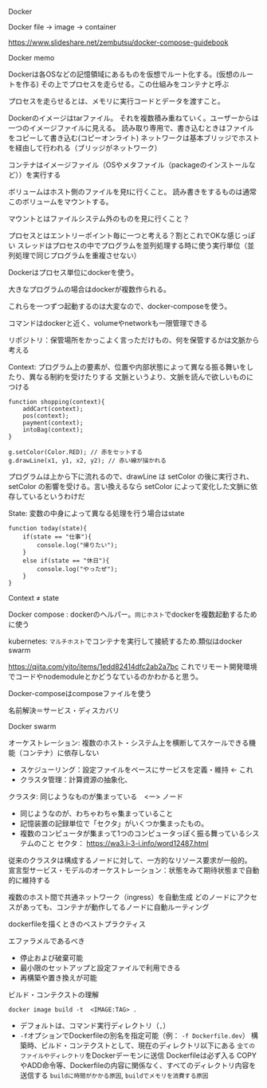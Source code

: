 Docker

Docker file -> image -> container


https://www.slideshare.net/zembutsu/docker-compose-guidebook


Docker memo

Dockerは各OSなどの記憶領域にあるものを仮想でルート化する。(仮想のルートを作る)
その上でプロセスを走らせる。この仕組みをコンテナと呼ぶ

プロセスを走らせるとは、メモリに実行コードとデータを渡すこと。

Dockerのイメージはtarファイル。
それを複数積み重ねていく。ユーザーからは一つのイメージファイルに見える。
読み取り専用で、書き込むときはファイルをコピーして書き込む(コピーオンライト)
ネットワークは基本ブリッジでホストを経由して行われる（ブリッジがネットワーク）

コンテナはイメージファイル（OSやメタファイル（packageのインストールなど））を実行する

ボリュームはホスト側のファイルを見tに行くこと。
読み書きをするものは通常このボリュームをマウントする。

マウントとはファイルシステム外のものを見に行くこと？

プロセスとはエントリーポイント毎に一つと考える？割とこれでOKな感じっぽい
スレッドはプロセスの中でプログラムを並列処理する時に使う実行単位（並列処理で同じプログラムを重複させない）

Dockerはプロセス単位にdockerを使う。

大きなプログラムの場合はdockerが複数作られる。

これらを一つずつ起動するのは大変なので、docker-composeを使う。

コマンドはdockerと近く、volumeやnetworkも一限管理できる

リポジトリ：保管場所をかっこよく言っただけもの、何を保管するかは文脈から考える

Context: プログラム上の要素が、位置や内部状態によって異なる振る舞いをしたり、異なる制約を受けたりする
文脈というより、文脈を読んで欲しいものにつける

```
function shopping(context){
    addCart(context);
    pos(context);
    payment(context);
    intoBag(context);
}

```

```
g.setColor(Color.RED); // 赤をセットする
g.drawLine(x1, y1, x2, y2); // 赤い線が描かれる

```

プログラムは上から下に流れるので、drawLine は setColor の後に実行され、setColor の影響を受ける。言い換えるなら setColor によって変化した文脈に依存しているというわけだ


State: 変数の中身によって異なる処理を行う場合はstate

```
function today(state){
    if(state == "仕事"){
        console.log("帰りたい");
    }
    else if(state == "休日"){
        console.log("やったぜ");
    }
}

```

Context ≠ state


Docker compose : dockerのヘルパー。`同じホスト`でdockerを複数起動するために使う

kubernetes: `マルチホスト`でコンテナを実行して接続するため.類似はdocker swarm


https://qiita.com/yito/items/1edd82414dfc2ab2a7bc
これでリモート開発環境でコードやnodemoduleとかどうなているのかわかると思う。




Docker-composeはcomposeファイルを使う


名前解決＝サービス・ディスカバリ


Docker swarm

オーケストレーション: 複数のホスト・システム上を横断してスケールできる機能（コンテナ）に依存しない
- スケジューリング：設定ファイルをベースにサービスを定義・維持 <- これ
- クラスタ管理：計算資源の抽象化、

クラスタ: 同じようなものが集まっている　<ー> ノード
- 同じようなのが、わちゃわちゃ集まっていること
- 記憶装置の記録単位で「セクタ」がいくつか集まったもの。
- 複数のコンピュータが集まって1つのコンピュータっぽく振る舞っているシステムのこと
セクタ：
https://wa3.i-3-i.info/word12487.html


従来のクラスタは構成するノードに対して、一方的なリソース要求が一般的。
宣言型サービス・モデルのオーケストレーション：状態をみて期待状態まで自動的に維持する

複数のホスト間で共通ネットワーク（ingress）を自動生成
どのノードにアクセスがあっても、コンテナが動作してるノードに自動ルーティング



dockerfileを描くときのベストプラクティス
 
エファラメルであるべき
- 停止および破棄可能
- 最小限のセットアップと設定ファイルで利用できる
- 再構築や置き換えが可能

ビルド・コンテクストの理解
```
docker image build -t  <IMAGE:TAG> .
```
- デフォルトは、コマンド実行ディレクトリ（`,`）
- `-f`オプションでDockerfileの別名を指定可能（例： `-f Dockerfile.dev`）
構築時、ビルド・コンテクストとして、現在のディレクトリ以下にある `全てのファイルやディレクトリ`をDockerデーモンに送信
Dockerfileは必ず入る
COPYやADD命令等、Dockerfileの内容に関係なく、すべてのディレクトリ内容を送信する
`buildに時間がかかる原因`, `buildでメモリを消費する原因`



